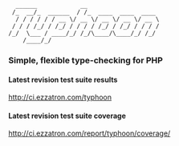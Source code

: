       ______            __                    
     /_  __/_  ______  / /_  ____  ____  ____ 
      / / / / / / __ \/ __ \/ __ \/ __ \/ __ \
     / / / /_/ / /_/ / / / / /_/ / /_/ / / / /
    /_/  \___ / ____/_/ /_/\____/\____/_/ /_/ 
        /____/_/

### Simple, flexible type-checking for PHP

#### Latest revision test suite results
<http://ci.ezzatron.com/typhoon>

#### Latest revision test suite coverage
<http://ci.ezzatron.com/report/typhoon/coverage/>

